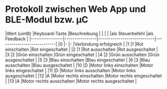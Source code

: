 
# Protokoll zwischen Web App und BLE-Modul bzw. µC

|Wert (uint8)    |Keyboard-Taste  |Beschreibung                |                            |
|                |                |als Steuerbefehl            |als Feedback                |
|----------------|----------------|----------------------------|----------------------------|
|0               |-               |-                           |Verbindung erfolgreich      |
|1               |1               |Rot einschalten             |Rot eingeschaltet           |
|2               |1               |Rot ausschalten             |Rot ausgeschaltet           |
|3               |2               |Grün einschalten            |Grün eingeschaltet          |
|4               |2               |Grün ausschalten            |Grün ausgeschaltet          |
|5               |3               |Blau einschalten            |Blau eingeschaltet          |
|6               |3               |Blau ausschalten            |Blau ausgeschaltet          |
|10              |D               |Motor links einschalten     |Motor links eingeschaltet   |
|11              |D               |Motor links ausschalten     |Motor links ausgeschaltet   |
|12              |A               |Motor rechts einschalten    |Motor rechts eingeschaltet  |
|13              |A               |Motor rechts ausschalten    |Motor rechts ausgeschaltet  |
